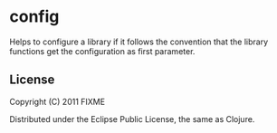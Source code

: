 # config

Helps to configure a library if it follows the convention that the library functions get the configuration as first parameter.

## License

Copyright (C) 2011 FIXME

Distributed under the Eclipse Public License, the same as Clojure.
